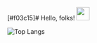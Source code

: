 
[#f03c15]# Hello, folks! <img src="https://raw.githubusercontent.com/MartinHeinz/MartinHeinz/master/wave.gif" width="30px" >

![Top Langs](https://github-readme-stats.vercel.app/api/top-langs/?username=Meena00&layout=compact&theme=radical)





<!--
**Meena00/Meena00** is a ✨ _special_ ✨ repository because its `README.md` (this file) appears on your GitHub profile.

Here are some ideas to get you started:

- 🔭 I’m currently working on ...
- 🌱 I’m currently learning ...
- 👯 I’m looking to collaborate on ...
- 🤔 I’m looking for help with ...
- 💬 Ask me about ...
- 📫 How to reach me: ...
- 😄 Pronouns: ...
- ⚡ Fun fact: ...
-->

